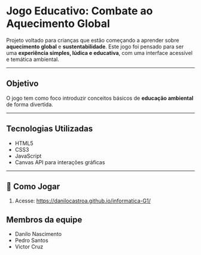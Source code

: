 # Jogo Educativo: Combate ao Aquecimento Global

Projeto voltado para crianças que estão começando a aprender sobre **aquecimento global** e **sustentabilidade**. Este jogo foi pensado para ser uma **experiência simples, lúdica e educativa**, com uma interface acessível e temática ambiental.

---

## Objetivo

O jogo tem como foco introduzir conceitos básicos de **educação ambiental** de forma divertida. 

---

## Tecnologias Utilizadas

- HTML5
- CSS3
- JavaScript
- Canvas API para interações gráficas

---

## 🚀 Como Jogar

1. Acesse: https://danilocastroa.github.io/informatica-G1/

## Membros da equipe

- Danilo Nascimento
- Pedro Santos
- Victor Cruz

